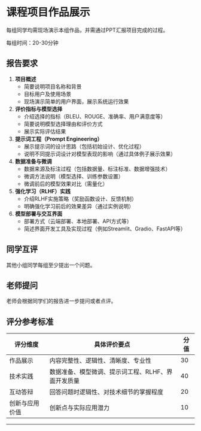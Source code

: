 
# 课程项目作品展示
每组同学均需现场演示本组作品，并需通过PPT汇报项目完成的过程。

每组时间：20-30分钟



## 报告要求

1. **项目概述**
   - 简要说明项目名称和背景
   - 目标用户及使用场景
   - 现场演示简单的用户界面，展示系统运行效果
2. **评价指标与模型选择**
   - 介绍选择的指标（BLEU、ROUGE、准确率、用户满意度等）
   - 简要说明模型选择理由和评价方式
   - 展示实际评估结果
3. **提示词工程（Prompt Engineering）**
   - 展示提示词的设计思路（包括初始设计、优化过程）
   - 说明不同提示词设计对模型表现的影响（通过具体例子展示效果）
4. **数据准备与微调**
   - 数据来源及标注过程（包括数据量、标注标准、数据增强技术）
   - 微调方法说明（模型选择、训练参数设置）
   - 微调前后的模型效果对比（需量化）
5. **强化学习（RLHF）实践**
   - 介绍RLHF实施策略（奖励函数设计、反馈机制）
   - 明确强化学习前后的效果差异（通过实例说明）
6. **模型部署与交互界面**
   - 部署方式（云端部署、本地部署、API方式等）
   - 简述界面开发工具及实现过程（例如Streamlit、Gradio、FastAPI等）



## 同学互评
其他小组同学每组至少提出一个问题。



## 老师提问

老师会根据同学们的报告进一步提问或者点评。



## 评分参考标准

| 评分维度 | 具体评价要点 | 分值 |
|---------|-----------|------|
| 作品展示 | 内容完整性、逻辑性、清晰度、专业性 | 30 |
| 技术实践 | 数据准备、模型微调、提示词工程、RLHF、界面开发质量 | 40 |
| 互动答辩 | 回答问题时逻辑性、对技术细节的掌握程度 | 20 |
| 创新与应用价值 | 创新点与实际应用潜力 | 10 |

---

